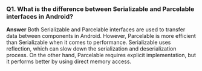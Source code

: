 ### Q1. What is the difference between Serializable and Parcelable interfaces in Android?

**Answer**
Both Serializable and Parcelable interfaces are used to transfer data between components in Android. However, Parcelable is more efficient than Serializable when it comes to performance. Serializable uses reflection, which can slow down the serialization and deserialization process. On the other hand, Parcelable requires explicit implementation, but it performs better by using direct memory access.